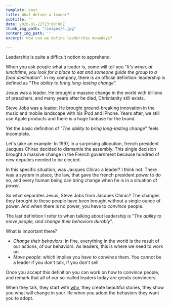 ```yaml
---
template: post
title: What define a leader?
subtitle: ''
date: 2020-01-22T23:00:00Z
thumb_img_path: "/images/4.jpg"
content_img_path: ''
excerpt: How can we define leadership nowadays?

---
```

Leadership is quite a difficult notion to apprehend.

When you ask people what a leader is, some will tell you "_It's when, at lunchtime, you look for a place to eat and someone guide the group to a food destination_". In my company, there is an official definition: leadership is defined as "_The ability to bring long-lasting change_".

Jesus was a leader. He brought a massive change in the world with billions of preachers, and many years after he died, Christianity still exists.

Steve Jobs was a leader. He brought ground-breaking innovation in the music and mobile landscape with his iPod and iPhone. Years after, we still use Apple products and there is a huge fanbase for the brand.

Yet the basic definition of "_The ability to bring long-lasting change_" feels incomplete.

Let's take an example: In 1997, in a surprising allocution, french president Jacques Chirac decided to dismantle the assembly. This single decision brought a massive change in the French government because hundred of new deputies needed to be elected.

In this specific situation, was Jacques Chirac a leader? I think not. There was a system in place, the law, that gave the french president _power_ to do so, and every human being can bring change when he is in a situation of _power_.

So what separates Jesus, Steve Jobs from Jacques Chirac? The changes they brought to these people have been brought without a single ounce of power. And when there is no power, you have to _convince_ people.

The last definition I refer to when talking about leadership is "_The ability to move people, and change their behaviors durably_".

What is important there?

* _Change their behaviors_: in fine, everything in the world is the result of our actions, of our behaviors. As leaders, this is where we need to work on
* _Move people_: which implies you have to convince them. You cannot be a leader if you don't talk, if you don't sell

Once you accept this definition you can work on how to convince people, and remark that all of our so-called leaders today are greats convincers.

When they talk, they start with [why](https://www.youtube.com/watch?v=u4ZoJKF_VuA), they create beautiful stories, they show you what will change in your life when you adopt the behaviors they want you to adopt.
